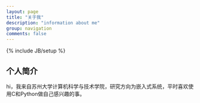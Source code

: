 ```yaml
---
layout: page
title: "关于我"
description: "information about me"
group: navigation
comments: false
---
```

{% include JB/setup %}

## 个人简介

hi，我来自苏州大学计算机科学与技术学院，研究方向为嵌入式系统，平时喜欢使用C和Python做自己感兴趣的事。
